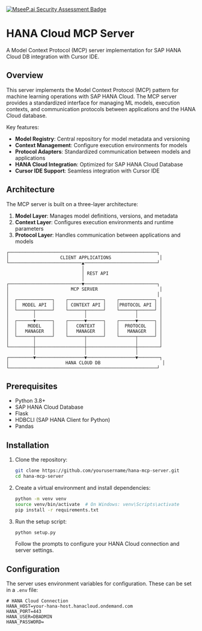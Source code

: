 [![MseeP.ai Security Assessment Badge](https://mseep.net/pr/hatrigt-hana-mcp-server-badge.jpg)](https://mseep.ai/app/hatrigt-hana-mcp-server)

# HANA Cloud MCP Server

A Model Context Protocol (MCP) server implementation for SAP HANA Cloud DB integration with Cursor IDE.

## Overview

This server implements the Model Context Protocol (MCP) pattern for machine learning operations with SAP HANA Cloud. The MCP server provides a standardized interface for managing ML models, execution contexts, and communication protocols between applications and the HANA Cloud database.

Key features:
- **Model Registry**: Central repository for model metadata and versioning
- **Context Management**: Configure execution environments for models
- **Protocol Adapters**: Standardized communication between models and applications
- **HANA Cloud Integration**: Optimized for SAP HANA Cloud Database
- **Cursor IDE Support**: Seamless integration with Cursor IDE

## Architecture

The MCP server is built on a three-layer architecture:

1. **Model Layer**: Manages model definitions, versions, and metadata
2. **Context Layer**: Configures execution environments and runtime parameters
3. **Protocol Layer**: Handles communication between applications and models

```
┌───────────────────────────────────────────────────────┐
│                   CLIENT APPLICATIONS                  │
└───────────────────────────▲───────────────────────────┘
                            │
                            │ REST API
                            │
┌───────────────────────────▼───────────────────────────┐
│                       MCP SERVER                       │
│                                                       │
│  ┌─────────────┐    ┌─────────────┐    ┌─────────────┐ │
│  │  MODEL API  │    │ CONTEXT API │    │PROTOCOL API │ │
│  └──────┬──────┘    └──────┬──────┘    └──────┬──────┘ │
│         │                  │                  │        │
│  ┌──────▼──────┐    ┌──────▼──────┐    ┌──────▼──────┐ │
│  │    MODEL    │    │   CONTEXT   │    │  PROTOCOL   │ │
│  │   MANAGER   │    │   MANAGER   │    │   MANAGER   │ │
│  └──────┬──────┘    └──────┬──────┘    └──────┬──────┘ │
│         │                  │                  │        │
└─────────┼──────────────────┼──────────────────┼────────┘
          │                  │                  │
┌─────────▼──────────────────▼──────────────────▼────────┐
│                     HANA CLOUD DB                       │
└───────────────────────────────────────────────────────┘
```

## Prerequisites

- Python 3.8+
- SAP HANA Cloud Database
- Flask
- HDBCLI (SAP HANA Client for Python)
- Pandas

## Installation

1. Clone the repository:
   ```bash
   git clone https://github.com/yourusername/hana-mcp-server.git
   cd hana-mcp-server
   ```

2. Create a virtual environment and install dependencies:
   ```bash
   python -m venv venv
   source venv/bin/activate  # On Windows: venv\Scripts\activate
   pip install -r requirements.txt
   ```

3. Run the setup script:
   ```bash
   python setup.py
   ```
   
   Follow the prompts to configure your HANA Cloud connection and server settings.

## Configuration

The server uses environment variables for configuration. These can be set in a `.env` file:

```
# HANA Cloud Connection
HANA_HOST=your-hana-host.hanacloud.ondemand.com
HANA_PORT=443
HANA_USER=DBADMIN
HANA_PASSWORD=